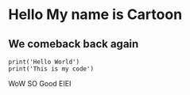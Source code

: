﻿# Hello My name is Cartoon
## We comeback back again
```
print('Hello World')
print('This is my code')
```
WoW SO Good EIEI
